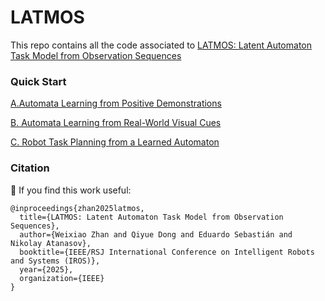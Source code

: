 # LATMOS
This repo contains all the code associated to [LATMOS: Latent Automaton Task Model from Observation Sequences](https://arxiv.org/pdf/2503.08090)

### Quick Start
[A.Automata Learning from Positive Demonstrations](eval_LTL/readme.md)

[B. Automata Learning from Real-World Visual Cues](eval_egoexo4d/readme.md)

[C. Robot Task Planning from a Learned Automaton](eval_DoorKey/readme.md)

### Citation
👀 If you find this work useful:
```
@inproceedings{zhan2025latmos,
  title={LATMOS: Latent Automaton Task Model from Observation Sequences},
  author={Weixiao Zhan and Qiyue Dong and Eduardo Sebastián and Nikolay Atanasov},
  booktitle={IEEE/RSJ International Conference on Intelligent Robots and Systems (IROS)},
  year={2025},
  organization={IEEE}
}
```
